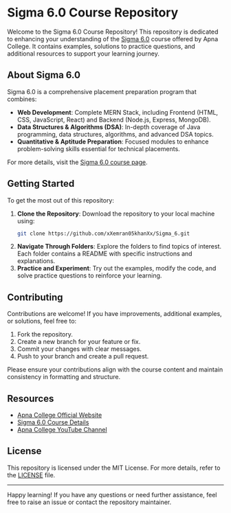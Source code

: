 # Sigma 6.0 Course Repository

Welcome to the Sigma 6.0 Course Repository! This repository is dedicated to enhancing your understanding of the [Sigma 6.0](https://www.apnacollege.in/course/sigma-6) course offered by Apna College. It contains examples, solutions to practice questions, and additional resources to support your learning journey.

## About Sigma 6.0

Sigma 6.0 is a comprehensive placement preparation program that combines:

- **Web Development**: Complete MERN Stack, including Frontend (HTML, CSS, JavaScript, React) and Backend (Node.js, Express, MongoDB).
- **Data Structures & Algorithms (DSA)**: In-depth coverage of Java programming, data structures, algorithms, and advanced DSA topics.
- **Quantitative & Aptitude Preparation**: Focused modules to enhance problem-solving skills essential for technical placements.

For more details, visit the [Sigma 6.0 course page](https://www.apnacollege.in/course/sigma-6).


## Getting Started

To get the most out of this repository:

1. **Clone the Repository**: Download the repository to your local machine using:
   ```bash
   git clone https://github.com/xXemran05khanXx/Sigma_6.git
   ```
2. **Navigate Through Folders**: Explore the folders to find topics of interest. Each folder contains a README with specific instructions and explanations.
3. **Practice and Experiment**: Try out the examples, modify the code, and solve practice questions to reinforce your learning.

## Contributing

Contributions are welcome! If you have improvements, additional examples, or solutions, feel free to:

1. Fork the repository.
2. Create a new branch for your feature or fix.
3. Commit your changes with clear messages.
4. Push to your branch and create a pull request.

Please ensure your contributions align with the course content and maintain consistency in formatting and structure.

## Resources

- [Apna College Official Website](https://www.apnacollege.in/)
- [Sigma 6.0 Course Details](https://www.apnacollege.in/course/sigma-6)
- [Apna College YouTube Channel](https://www.youtube.com/channel/UCphU2bAGmw304CFAzy0Enuw)

## License

This repository is licensed under the MIT License. For more details, refer to the [LICENSE](LICENSE) file.

---

Happy learning! If you have any questions or need further assistance, feel free to raise an issue or contact the repository maintainer. 
